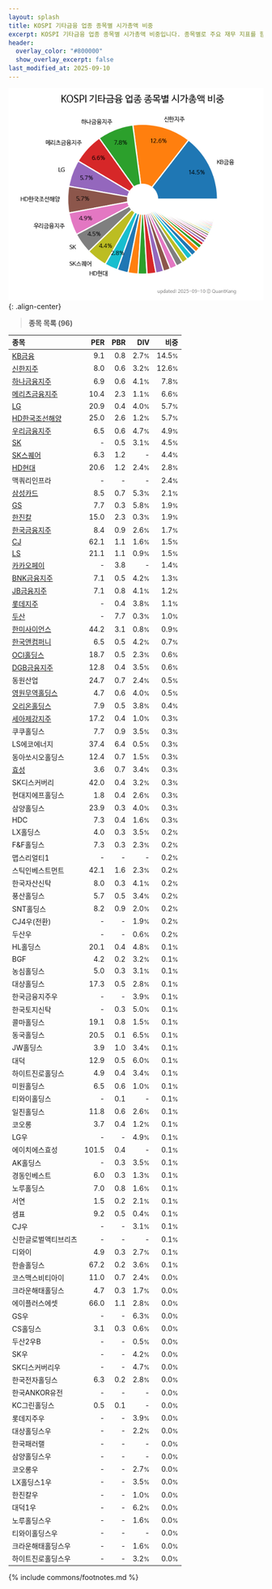 ```yaml
---
layout: splash
title: KOSPI 기타금융 업종 종목별 시가총액 비중
excerpt: KOSPI 기타금융 업종 종목별 시가총액 비중입니다. 종목별로 주요 재무 지표를 함께 표시합니다.
header:
  overlay_color: "#800000"
  show_overlay_excerpt: false
last_modified_at: 2025-09-10
---
```



![KOSPI 기타금융 업종 종목별 시가총액 비중](/stats/sector/images/kospi_업종_기타금융_종목.png){: .align-center}


> **종목 목록 (96)**<a id="list"></a>

| **종목** | **PER** | **PBR** | **DIV** | **비중** |
| :------- | ------: | ------: | ------: | -------: |
| [KB금융](/105560/) | 9.1 | 0.8 | 2.7<small>%</small> | 14.5<small>%</small> |
| [신한지주](/055550/) | 8.0 | 0.6 | 3.2<small>%</small> | 12.6<small>%</small> |
| [하나금융지주](/086790/) | 6.9 | 0.6 | 4.1<small>%</small> | 7.8<small>%</small> |
| [메리츠금융지주](/138040/) | 10.4 | 2.3 | 1.1<small>%</small> | 6.6<small>%</small> |
| [LG](/003550/) | 20.9 | 0.4 | 4.0<small>%</small> | 5.7<small>%</small> |
| [HD한국조선해양](/009540/) | 25.0 | 2.6 | 1.2<small>%</small> | 5.7<small>%</small> |
| [우리금융지주](/316140/) | 6.5 | 0.6 | 4.7<small>%</small> | 4.9<small>%</small> |
| [SK](/034730/) | - | 0.5 | 3.1<small>%</small> | 4.5<small>%</small> |
| [SK스퀘어](/402340/) | 6.3 | 1.2 | - | 4.4<small>%</small> |
| [HD현대](/267250/) | 20.6 | 1.2 | 2.4<small>%</small> | 2.8<small>%</small> |
| 맥쿼리인프라 | - | - | - | 2.4<small>%</small> |
| [삼성카드](/029780/) | 8.5 | 0.7 | 5.3<small>%</small> | 2.1<small>%</small> |
| [GS](/078930/) | 7.7 | 0.3 | 5.8<small>%</small> | 1.9<small>%</small> |
| [한진칼](/180640/) | 15.0 | 2.3 | 0.3<small>%</small> | 1.9<small>%</small> |
| [한국금융지주](/071050/) | 8.4 | 0.9 | 2.6<small>%</small> | 1.7<small>%</small> |
| [CJ](/001040/) | 62.1 | 1.1 | 1.6<small>%</small> | 1.5<small>%</small> |
| [LS](/006260/) | 21.1 | 1.1 | 0.9<small>%</small> | 1.5<small>%</small> |
| [카카오페이](/377300/) | - | 3.8 | - | 1.4<small>%</small> |
| [BNK금융지주](/138930/) | 7.1 | 0.5 | 4.2<small>%</small> | 1.3<small>%</small> |
| [JB금융지주](/175330/) | 7.1 | 0.8 | 4.1<small>%</small> | 1.2<small>%</small> |
| [롯데지주](/004990/) | - | 0.4 | 3.8<small>%</small> | 1.1<small>%</small> |
| [두산](/000150/) | - | 7.7 | 0.3<small>%</small> | 1.0<small>%</small> |
| [한미사이언스](/008930/) | 44.2 | 3.1 | 0.8<small>%</small> | 0.9<small>%</small> |
| [한국앤컴퍼니](/000240/) | 6.5 | 0.5 | 4.2<small>%</small> | 0.7<small>%</small> |
| [OCI홀딩스](/010060/) | 18.7 | 0.5 | 2.3<small>%</small> | 0.6<small>%</small> |
| [DGB금융지주](/139130/) | 12.8 | 0.4 | 3.5<small>%</small> | 0.6<small>%</small> |
| 동원산업 | 24.7 | 0.7 | 2.4<small>%</small> | 0.5<small>%</small> |
| [영원무역홀딩스](/009970/) | 4.7 | 0.6 | 4.0<small>%</small> | 0.5<small>%</small> |
| [오리온홀딩스](/001800/) | 7.9 | 0.5 | 3.8<small>%</small> | 0.4<small>%</small> |
| [세아제강지주](/003030/) | 17.2 | 0.4 | 1.0<small>%</small> | 0.3<small>%</small> |
| 쿠쿠홀딩스 | 7.7 | 0.9 | 3.5<small>%</small> | 0.3<small>%</small> |
| LS에코에너지 | 37.4 | 6.4 | 0.5<small>%</small> | 0.3<small>%</small> |
| 동아쏘시오홀딩스 | 12.4 | 0.7 | 1.5<small>%</small> | 0.3<small>%</small> |
| [효성](/004800/) | 3.6 | 0.7 | 3.4<small>%</small> | 0.3<small>%</small> |
| SK디스커버리 | 42.0 | 0.4 | 3.2<small>%</small> | 0.3<small>%</small> |
| 현대지에프홀딩스 | 1.8 | 0.4 | 2.6<small>%</small> | 0.3<small>%</small> |
| 삼양홀딩스 | 23.9 | 0.3 | 4.0<small>%</small> | 0.3<small>%</small> |
| HDC | 7.3 | 0.4 | 1.6<small>%</small> | 0.3<small>%</small> |
| LX홀딩스 | 4.0 | 0.3 | 3.5<small>%</small> | 0.2<small>%</small> |
| F&F홀딩스 | 7.3 | 0.3 | 2.3<small>%</small> | 0.2<small>%</small> |
| 맵스리얼티1 | - | - | - | 0.2<small>%</small> |
| 스틱인베스트먼트 | 42.1 | 1.6 | 2.3<small>%</small> | 0.2<small>%</small> |
| 한국자산신탁 | 8.0 | 0.3 | 4.1<small>%</small> | 0.2<small>%</small> |
| 풍산홀딩스 | 5.7 | 0.5 | 3.4<small>%</small> | 0.2<small>%</small> |
| SNT홀딩스 | 8.2 | 0.9 | 2.0<small>%</small> | 0.2<small>%</small> |
| CJ4우(전환) | - | - | 1.9<small>%</small> | 0.2<small>%</small> |
| 두산우 | - | - | 0.6<small>%</small> | 0.2<small>%</small> |
| HL홀딩스 | 20.1 | 0.4 | 4.8<small>%</small> | 0.1<small>%</small> |
| BGF | 4.2 | 0.2 | 3.2<small>%</small> | 0.1<small>%</small> |
| 농심홀딩스 | 5.0 | 0.3 | 3.1<small>%</small> | 0.1<small>%</small> |
| 대상홀딩스 | 17.3 | 0.5 | 2.8<small>%</small> | 0.1<small>%</small> |
| 한국금융지주우 | - | - | 3.9<small>%</small> | 0.1<small>%</small> |
| 한국토지신탁 | - | 0.3 | 5.0<small>%</small> | 0.1<small>%</small> |
| 콜마홀딩스 | 19.1 | 0.8 | 1.5<small>%</small> | 0.1<small>%</small> |
| 동국홀딩스 | 20.5 | 0.1 | 6.5<small>%</small> | 0.1<small>%</small> |
| JW홀딩스 | 3.9 | 1.0 | 3.4<small>%</small> | 0.1<small>%</small> |
| 대덕 | 12.9 | 0.5 | 6.0<small>%</small> | 0.1<small>%</small> |
| 하이트진로홀딩스 | 4.9 | 0.4 | 3.4<small>%</small> | 0.1<small>%</small> |
| 미원홀딩스 | 6.5 | 0.6 | 1.0<small>%</small> | 0.1<small>%</small> |
| 티와이홀딩스 | - | 0.1 | - | 0.1<small>%</small> |
| 일진홀딩스 | 11.8 | 0.6 | 2.6<small>%</small> | 0.1<small>%</small> |
| 코오롱 | 3.7 | 0.4 | 1.2<small>%</small> | 0.1<small>%</small> |
| LG우 | - | - | 4.9<small>%</small> | 0.1<small>%</small> |
| 에이치에스효성 | 101.5 | 0.4 | - | 0.1<small>%</small> |
| AK홀딩스 | - | 0.3 | 3.5<small>%</small> | 0.1<small>%</small> |
| 경동인베스트 | 6.0 | 0.3 | 1.3<small>%</small> | 0.1<small>%</small> |
| 노루홀딩스 | 7.0 | 0.8 | 1.6<small>%</small> | 0.1<small>%</small> |
| 서연 | 1.5 | 0.2 | 2.1<small>%</small> | 0.1<small>%</small> |
| 샘표 | 9.2 | 0.5 | 0.4<small>%</small> | 0.1<small>%</small> |
| CJ우 | - | - | 3.1<small>%</small> | 0.1<small>%</small> |
| 신한글로벌액티브리츠 | - | - | - | 0.1<small>%</small> |
| 디와이 | 4.9 | 0.3 | 2.7<small>%</small> | 0.1<small>%</small> |
| 한솔홀딩스 | 67.2 | 0.2 | 3.6<small>%</small> | 0.1<small>%</small> |
| 코스맥스비티아이 | 11.0 | 0.7 | 2.4<small>%</small> | 0.0<small>%</small> |
| 크라운해태홀딩스 | 4.7 | 0.3 | 1.7<small>%</small> | 0.0<small>%</small> |
| 에이플러스에셋 | 66.0 | 1.1 | 2.8<small>%</small> | 0.0<small>%</small> |
| GS우 | - | - | 6.3<small>%</small> | 0.0<small>%</small> |
| CS홀딩스 | 3.1 | 0.3 | 0.6<small>%</small> | 0.0<small>%</small> |
| 두산2우B | - | - | 0.5<small>%</small> | 0.0<small>%</small> |
| SK우 | - | - | 4.2<small>%</small> | 0.0<small>%</small> |
| SK디스커버리우 | - | - | 4.7<small>%</small> | 0.0<small>%</small> |
| 한국전자홀딩스 | 6.3 | 0.2 | 2.8<small>%</small> | 0.0<small>%</small> |
| 한국ANKOR유전 | - | - | - | 0.0<small>%</small> |
| KC그린홀딩스 | 0.5 | 0.1 | - | 0.0<small>%</small> |
| 롯데지주우 | - | - | 3.9<small>%</small> | 0.0<small>%</small> |
| 대상홀딩스우 | - | - | 2.2<small>%</small> | 0.0<small>%</small> |
| 한국패러랠 | - | - | - | 0.0<small>%</small> |
| 삼양홀딩스우 | - | - | - | 0.0<small>%</small> |
| 코오롱우 | - | - | 2.7<small>%</small> | 0.0<small>%</small> |
| LX홀딩스1우 | - | - | 3.5<small>%</small> | 0.0<small>%</small> |
| 한진칼우 | - | - | 1.0<small>%</small> | 0.0<small>%</small> |
| 대덕1우 | - | - | 6.2<small>%</small> | 0.0<small>%</small> |
| 노루홀딩스우 | - | - | 1.6<small>%</small> | 0.0<small>%</small> |
| 티와이홀딩스우 | - | - | - | 0.0<small>%</small> |
| 크라운해태홀딩스우 | - | - | 1.6<small>%</small> | 0.0<small>%</small> |
| 하이트진로홀딩스우 | - | - | 3.2<small>%</small> | 0.0<small>%</small> |

{% include commons/footnotes.md %}